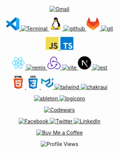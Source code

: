 <p align="center">
  <!-- Old Website -->
<!--   <a href="mpaliakou-dev.vercel.app" target="_blank">
    <img src="https://img.shields.io/badge/website-18181b?style=for-the-badge&logo=nextdotjs&logoColor=white" alt="Website" />
  </a> -->
  <!-- Gmail -->
  <a href="mailto:mpaliakou.dev@gmail.com" target="_blank">
    <img src="https://img.shields.io/badge/gmail-c14438?style=for-the-badge&logo=gmail&logoColor=white" alt="Gmail" />
  </a>
</p>

<p align="center">
  <a href="https://code.visualstudio.com/" target="_blank" rel="noreferrer">
    <img src="https://raw.githubusercontent.com/devicons/devicon/master/icons/vscode/vscode-original.svg" alt="VSCode" width="36" height="36"/>
  </a>
  <a href="https://support.apple.com/guide/terminal/welcome/mac" rel="noreferrer">
    <img src="https://icons.veryicon.com/png/Application/Pacifica/utilities%20terminal.png" alt="Terminal" width="36" height="36"/>
  </a>
  <a href="https://www.linux.org/" target="_blank" rel="noreferrer">
    <img src="https://raw.githubusercontent.com/devicons/devicon/master/icons/linux/linux-original.svg"   alt="linux" width="36" height="36"/>
  </a>
  <a href="https://github.com/" target="_blank" rel="noreferrer">
    <img src="https://github.githubassets.com/images/modules/logos_page/Octocat.png" alt="github" width="36" height="36"/>
  </a>
  <a href="https://gitlab.com/" target="_blank" rel="noreferrer">
    <img src="https://raw.githubusercontent.com/devicons/devicon/master/icons/gitlab/gitlab-original.svg" alt="gitlab" width="36" height="36"/>
  <a href="https://git-scm.com/" target="_blank" rel="noreferrer">
    <img src="https://www.vectorlogo.zone/logos/git-scm/git-scm-icon.svg" alt="git" width="36" height="36"/>
  </a>
  </a>
</p>

<p align="center">
  <a href="https://developer.mozilla.org/en-US/docs/Web/JavaScript" target="_blank" rel="noreferrer">
    <img src="https://raw.githubusercontent.com/devicons/devicon/master/icons/javascript/javascript-original.svg" alt="javascript" width="36" height="36"/>
  </a>
  <a href="https://www.typescriptlang.org/" target="_blank" rel="noreferrer">
    <img src="https://raw.githubusercontent.com/devicons/devicon/master/icons/typescript/typescript-original.svg" alt="typescript" width="36" height="36"/>
  </a>
</p>


<p align="center">
  <a href="https://reactjs.org/" target="_blank" rel="noreferrer">
    <img src="https://raw.githubusercontent.com/devicons/devicon/b7a4cc6c8248538da219c03d704d9c2a190c4509/icons/react/react-original.svg" alt="react" width="36" height="36"/>
  </a>
  <a href="https://remix.run/" target="_blank" rel="noreferrer">
    <img src="https://avatars.githubusercontent.com/u/64235328?s=200&v=4" alt="remix" width="36" height="36"/>
  </a>
  <a href="https://redux.js.org/" target="_blank" rel="noreferrer">
    <img src="https://raw.githubusercontent.com/devicons/devicon/master/icons/redux/redux-original.svg" alt="redux" width="36" height="36"/>
  </a>
    <a href="https://vitejs.dev/" target="_blank" rel="noreferrer">
    <img src="https://raw.githubusercontent.com/get-icon/geticon/master/icons/vite.svg" alt="vite" width="36" height="36"/>
  </a>
  <a href="https://nextjs.org/" target="_blank" rel="noreferrer">
    <img src="https://raw.githubusercontent.com/devicons/devicon/master/icons/nextjs/nextjs-original.svg" alt="nextjs" width="36" height="36"/>
  </a>
  <a href="https://jestjs.io/" target="_blank" rel="noreferrer">
    <img src="https://raw.githubusercontent.com/get-icon/geticon/master/icons/jest.svg" alt="jest" width="36" height="36"/>
  </a>
</p>

<p align="center">
  <a href="https://www.w3.org/html/" target="_blank" rel="noreferrer">
    <img src="https://raw.githubusercontent.com/devicons/devicon/master/icons/html5/html5-original-wordmark.svg" alt="html5" width="36" height="36"/>
  </a>
  <a href="https://www.w3schools.com/css/" target="_blank" rel="noreferrer">
    <img src="https://raw.githubusercontent.com/devicons/devicon/master/icons/css3/css3-original-wordmark.svg" alt="css3" width="36" height="36"/>
  </a>
  <a href="https://sass-lang.com" target="_blank" rel="noreferrer">
    <img src="https://raw.githubusercontent.com/devicons/devicon/master/icons/materialui/materialui-original.svg" alt="materialui" width="33" height="33"/>
  </a>
  <a href="https://tailwindcss.com/" target="_blank" rel="noreferrer">
    <img src="https://www.vectorlogo.zone/logos/tailwindcss/tailwindcss-icon.svg" alt="tailwind" width="36" height="36"/>
  </a>
  <a href="https://chakra-ui.com/" target="_blank" rel="noreferrer">
    <img src="https://itelofilho.gallerycdn.vsassets.io/extensions/itelofilho/chakra-ui-cheatsheet/0.1.2/1602346378840/Microsoft.VisualStudio.Services.Icons.Default" alt="chakraui" width="32" height="32"/>
  </a>
</p>

<p align="center">
  <a href="https://www.ableton.com/" target="_blank" rel="noreferrer">
    <img src="https://cdn.iconscout.com/icon/free/png-256/ableton-10-569537.png" alt="ableton" width="36" height="36"/>
  </a>
  <a href="https://www.apple.com/logic-pro/" target="_blank" rel="noreferrer">
    <img src="https://cdn.icon-icons.com/icons2/3053/PNG/512/logic_pro_x_macos_bigsur_icon_190024.png" alt="logicpro" width="36" height="36"/>
  </a>
</p>

<!-- <p align="center">
  <img src="https://github-readme-stats.vercel.app/api?username=lazzzaroni&theme=transparent&hide_title=true&show_icons=true&locale=en&border_radius=false&card_width=360" alt="Github Statistic" />
</p> -->

<p align="center">
  <!-- Codewars -->
  <a href="https://www.codewars.com/users/lazzzaroni" target="_blank">
    <img src="https://img.shields.io/badge/codewars-b1361e.svg?style=for-the-badge&logo=codewars&logoColor=white" alt="Codewars" />
  </a>
</p>

<p align="center">
  <!-- Facebook -->
  <a href="https://facebook.com/iamnotlazzaroni" target="_blank">
    <img src="https://img.shields.io/badge/facebook-3b5998.svg?style=for-the-badge&logo=Facebook&logoColor=white" alt="Facebook" />
  </a>
  <!-- Twitter -->
  <a href="https://twitter.com/lazzzaroni" target="_blank">
    <img src="https://img.shields.io/badge/twitter-%231DA1F2.svg?&style=for-the-badge&logo=twitter&logoColor=white" alt="Twitter" />
  </a>
  <!-- LinkedIn -->
  <a href="https://www.linkedin.com/in/mpaliakou" target="_blank">
    <img src="https://img.shields.io/badge/linkedin-%230077B5.svg?&style=for-the-badge&logo=linkedin&logoColor=white" alt="LinkedIn" />
  </a>
</p>

<p align="center">
  <!-- Buy Me a Coffee -->
  <a href="https://www.buymeacoffee.com/lazzzaroni" target="_blank">
    <img src="https://img.shields.io/badge/buy_me_a_coffee-ffdd00?style=for-the-badge&logo=buymeacoffee&logoColor=black" alt="Buy Me a Coffee" />
  </a>
</p>

<p align="center">
  <img src="https://komarev.com/ghpvc/?username=lazzzaroni&color=7209b7&style=flat-square&label=profile+views" alt="Profile Views" />
</p>
